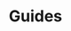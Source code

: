 ---
grand_parent: Produce Accounting
has_children: true
layout: default
nav_order: 53900
parent: Produce Accounting
title: Guides
---